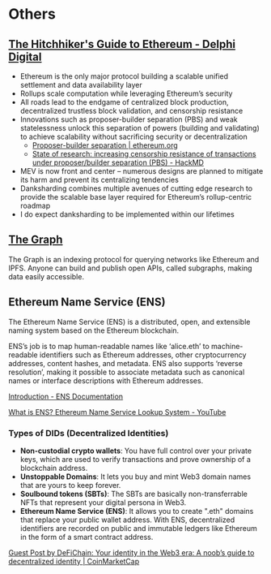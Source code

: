 # Others

## [The Hitchhiker's Guide to Ethereum - Delphi Digital](https://members.delphidigital.io/reports/the-hitchhikers-guide-to-ethereum)

- Ethereum is the only major protocol building a scalable unified settlement and data availability layer
- Rollups scale computation while leveraging Ethereum’s security
- All roads lead to the endgame of centralized block production, decentralized trustless block validation, and censorship resistance
- Innovations such as proposer-builder separation (PBS) and weak statelessness unlock this separation of powers (building and validating) to achieve scalability without sacrificing security or decentralization
  - [Proposer-builder separation | ethereum.org](https://ethereum.org/nl/roadmap/pbs/)
  - [State of research: increasing censorship resistance of transactions under proposer/builder separation (PBS) - HackMD](https://notes.ethereum.org/@vbuterin/pbs_censorship_resistance)
- MEV is now front and center – numerous designs are planned to mitigate its harm and prevent its centralizing tendencies
- Danksharding combines multiple avenues of cutting edge research to provide the scalable base layer required for Ethereum’s rollup-centric roadmap
- I do expect danksharding to be implemented within our lifetimes

## [The Graph](https://thegraph.com/en/)

The Graph is an indexing protocol for querying networks like Ethereum and IPFS. Anyone can build and publish open APIs, called subgraphs, making data easily accessible.

## Ethereum Name Service (ENS)

The Ethereum Name Service (ENS) is a distributed, open, and extensible naming system based on the Ethereum blockchain.

ENS’s job is to map human-readable names like ‘alice.eth’ to machine-readable identifiers such as Ethereum addresses, other cryptocurrency addresses, content hashes, and metadata. ENS also supports ‘reverse resolution’, making it possible to associate metadata such as canonical names or interface descriptions with Ethereum addresses.

[Introduction - ENS Documentation](https://docs.ens.domains/)

[What is ENS? Ethereum Name Service Lookup System - YouTube](https://www.youtube.com/watch?v=P8RlPsjGaR8)

### Types of DIDs (Decentralized Identities)

- **Non-custodial crypto wallets**: You have full control over your private keys, which are used to verify transactions and prove ownership of a blockchain address.
- **Unstoppable Domains**: It lets you buy and mint Web3 domain names that are yours to keep forever.
- **Soulbound tokens (SBTs)**: The SBTs are basically non-transferrable NFTs that represent your digital persona in Web3.
- **Ethereum Name Service (ENS)**: It allows you to create ".eth" domains that replace your public wallet address. With ENS, decentralized identifiers are recorded on public and immutable ledgers like Ethereum in the form of a smart contract address.

[Guest Post by DeFiChain: Your identity in the Web3 era: A noob’s guide to decentralized identity | CoinMarketCap](https://coinmarketcap.com/community/articles/644bb6304bebb711c9627197/)
